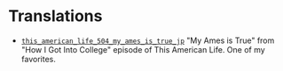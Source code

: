 # Translations

* [`this_american_life_504_my_ames_is_true_jp`](https://www.thisamericanlife.org/504/transcript) "My Ames is True" from "How I Got Into College" episode of This American Life. One of my favorites.

